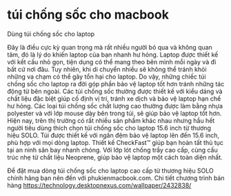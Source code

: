 # túi chống sốc cho macbook
Dùng túi chống sốc cho laptop

Đây là điều cực kỳ quan trọng mà rất nhiều người bỏ qua và không quan tâm, đó là lý do khiến laptop của bạn nhanh hư hỏng. Laptop được thiết kế với kết cấu nhỏ gọn, tiện dụng có thể mang theo bên mình mỗi ngày và đi bất cứ nơi đâu. Tuy nhiên, khi di chuyển nhiều sẽ không thể tránh khỏi những va chạm có thể gây tổn hại cho laptop. Do vậy, những chiếc túi chống sốc cho laptop ra đời góp phần bảo vệ laptop tốt hơn tránh những tác động từ bên ngoài. Các túi chống sốc thường được thiết kế với kiểu dáng và chất liệu đặc biệt giúp cố định vị trí, tránh xe dịch và bảo vệ laptop hạn chế hư hỏng. Các loại túi chống sốc chất lượng cao thường được làm bằng nhựa polyester và với lớp mouse dày bên trong túi, sẽ giúp bảo vệ laptop tốt hơn. Hiện nay, trên thị trường có rất nhiều sản phẩm khác nhau nhưng hầu hết người tiêu dùng thích chọn túi chống sốc cho laptop 15.6 inch từ thương hiệu SOLO. Túi được thiết kế với ngăn đệm bảo vệ laptop lên đến 15.6 inch, phù hợp với mọi dòng laptop. Thiết kế CheckFast™ giúp bạn hoàn tất thủ tục tại an ninh sân bay nhanh chóng. Với lớp lót chống trầy cao cấp, cùng cấu trúc nhẹ từ chất liệu Neoprene, giúp bảo vệ laptop một cách toàn diện nhất.

Để đặt mua dòng túi chống sốc cho laptop cao cấp từ thương hiệu SOLO chính hãng bạn nên đến với phukienmacbook.com. Chi tiết chương trình bán hàng
https://technology.desktopnexus.com/wallpaper/2432838/
